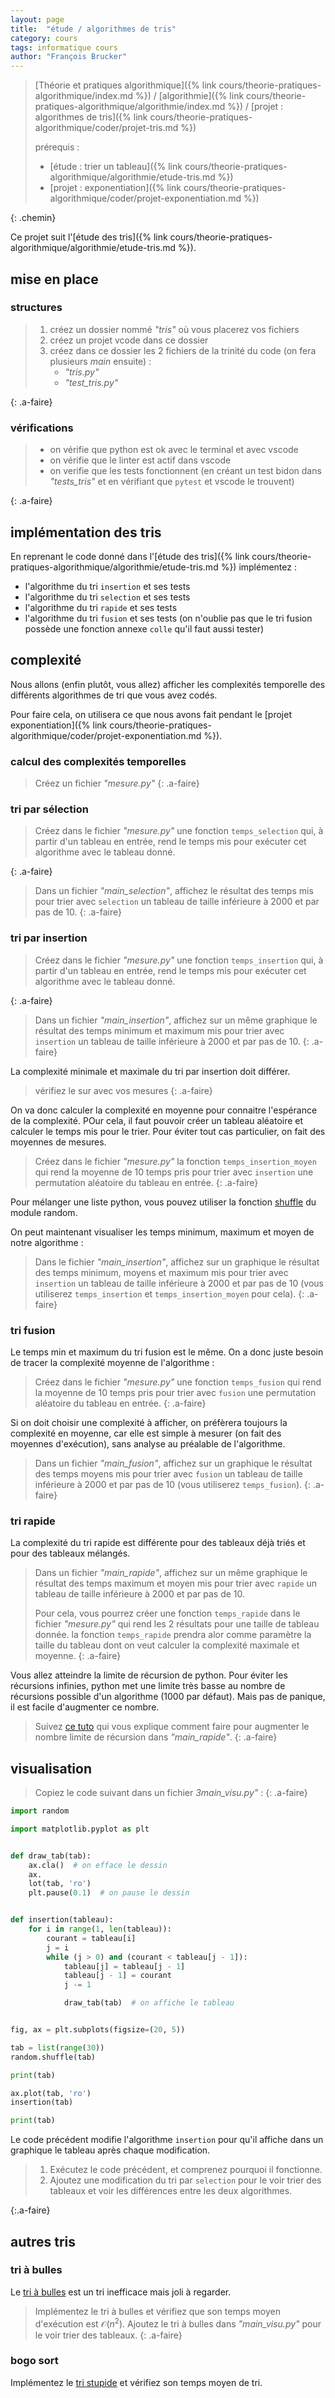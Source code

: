```yaml
---
layout: page
title:  "étude / algorithmes de tris"
category: cours
tags: informatique cours 
author: "François Brucker"
---
```


> [Théorie et pratiques algorithmique]({% link cours/theorie-pratiques-algorithmique/index.md %}) / [algorithmie]({% link cours/theorie-pratiques-algorithmique/algorithmie/index.md %}) / [projet : algorithmes de tris]({% link cours/theorie-pratiques-algorithmique/coder/projet-tris.md %})
>
> prérequis :
>
>* [étude : trier un tableau]({% link cours/theorie-pratiques-algorithmique/algorithmie/etude-tris.md %})
>* [projet : exponentiation]({% link cours/theorie-pratiques-algorithmique/coder/projet-exponentiation.md %})
>
{: .chemin}

Ce projet suit l'[étude des tris]({% link cours/theorie-pratiques-algorithmique/algorithmie/etude-tris.md %}).

## mise en place

### structures

> 1. créez un dossier nommé *"tris"* où vous placerez vos fichiers
> 2. créez un projet vcode dans ce dossier
> 3. créez dans ce dossier les 2 fichiers de la trinité du code (on fera plusieurs *main* ensuite) :
>    * *"tris.py"*
>    * *"test_tris.py"*
>
{: .a-faire}

### vérifications

>
> * on vérifie que python est ok avec le terminal et avec vscode
> * on vérifie que le linter est actif dans vscode
>* on verifie que les tests fonctionnent (en créant un test bidon dans *"tests_tris"* et en vérifiant que `pytest` et vscode le trouvent)
>
{: .a-faire}

## implémentation des tris

En reprenant le code donné dans l'[étude des tris]({% link cours/theorie-pratiques-algorithmique/algorithmie/etude-tris.md %}) implémentez :

* l'algorithme du tri `insertion` et ses tests
* l'algorithme du tri `selection` et ses tests
* l'algorithme du tri `rapide` et ses tests
* l'algorithme du tri `fusion` et ses tests (on n'oublie pas que le tri fusion possède une fonction annexe `colle` qu'il faut aussi tester)

## complexité

Nous allons (enfin plutôt, vous allez) afficher les complexités temporelle des différents algorithmes de tri que vous avez codés.

Pour faire cela, on utilisera ce que nous avons fait pendant le [projet exponentiation]({% link cours/theorie-pratiques-algorithmique/coder/projet-exponentiation.md %}).

### calcul des complexités temporelles

> Créez un fichier *"mesure.py"*
{: .a-faire}

### tri par sélection

> Créez dans le fichier *"mesure.py"* une fonction `temps_selection`  qui, à partir d'un tableau en entrée, rend le temps mis pour exécuter cet algorithme avec le tableau donné.
>
{: .a-faire}

> Dans un fichier *"main_selection"*, affichez le résultat des temps mis pour trier avec `selection` un tableau de taille inférieure à 2000 et par pas de 10.
{: .a-faire}

### tri par insertion

> Créez dans le fichier *"mesure.py"* une fonction `temps_insertion`  qui, à partir d'un tableau en entrée, rend le temps mis pour exécuter cet algorithme avec le tableau donné.
>
{: .a-faire}

> Dans un fichier *"main_insertion"*, affichez sur un même graphique le résultat des temps minimum et maximum mis pour trier avec `insertion`  un tableau de taille inférieure à 2000 et par pas de 10.
{: .a-faire}

La complexité minimale et maximale du tri par insertion doit différer.

> vérifiez le sur avec vos mesures
{: .a-faire}

On va donc calculer la complexité en moyenne pour connaitre l'espérance de la complexité. POur cela, il faut pouvoir créer un tableau aléatoire et calculer le temps mis pour le trier. Pour éviter tout cas particulier, on fait des moyennes de mesures.

> Créez dans le fichier *"mesure.py"* la fonction `temps_insertion_moyen` qui rend la moyenne de 10 temps pris pour trier avec `insertion` une permutation aléatoire du tableau en entrée.
{: .a-faire}

Pour mélanger une liste python, vous pouvez utiliser la fonction [shuffle](https://docs.python.org/3/library/random.html#random.shuffle) du module random.

On peut maintenant visualiser les temps minimum, maximum et moyen de notre algorithme :

> Dans le fichier *"main_insertion"*, affichez sur un graphique le résultat des temps minimum, moyens et maximum mis pour trier avec `insertion` un tableau de taille inférieure à 2000 et par pas de 10 (vous utiliserez `temps_insertion` et `temps_insertion_moyen` pour cela).
{: .a-faire}

### tri fusion

Le temps min et maximum du tri fusion est le même. On a donc juste besoin de tracer la complexité moyenne de l'algorithme :

> Créez dans le fichier *"mesure.py"* une fonction `temps_fusion` qui rend la moyenne de 10 temps pris pour trier avec `fusion` une permutation aléatoire du tableau en entrée.
{: .a-faire}

Si on doit choisir une complexité à afficher, on préfèrera toujours la complexité en moyenne, car elle est simple à mesurer (on fait des moyennes d'exécution), sans analyse au préalable de l'algorithme.

> Dans un fichier *"main_fusion"*, affichez sur un graphique le résultat des temps moyens mis pour trier avec `fusion` un tableau de taille inférieure à 2000 et par pas de 10 (vous utiliserez `temps_fusion`).
{: .a-faire}

### tri rapide

La complexité du tri rapide est différente pour des tableaux déjà triés et pour des tableaux mélangés.

> Dans un fichier *"main_rapide"*, affichez sur un même graphique le résultat des temps maximum et moyen mis pour trier avec `rapide`  un tableau de taille inférieure à 2000 et par pas de 10.
>
> Pour cela, vous pourrez créer une fonction `temps_rapide` dans le fichier *"mesure.py"* qui rend les 2 résultats pour une taille de tableau donnée.
> la fonction `temps_rapide` prendra alor comme paramètre la taille du tableau dont on veut calculer la complexité maximale et moyenne.
{: .a-faire}

Vous allez atteindre la limite de récursion de python. Pour éviter les récursions infinies, python met une limite très basse au nombre de récursions possible d'un algorithme (1000 par défaut). Mais pas de panique, il est facile d'augmenter ce nombre.

> Suivez [ce tuto](https://www.pythoncentral.io/resetting-the-recursion-limit/) qui vous explique comment faire pour augmenter le nombre limite de récursion dans *"main_rapide"*.
{: .a-faire}

## visualisation

> Copiez le code suivant dans un fichier *3main_visu.py"* :
{: .a-faire}

```python
import random

import matplotlib.pyplot as plt


def draw_tab(tab):
    ax.cla()  # on efface le dessin
    ax.
    lot(tab, 'ro')
    plt.pause(0.1)  # on pause le dessin


def insertion(tableau):
    for i in range(1, len(tableau)):
        courant = tableau[i]
        j = i
        while (j > 0) and (courant < tableau[j - 1]):
            tableau[j] = tableau[j - 1]
            tableau[j - 1] = courant
            j -= 1

            draw_tab(tab)  # on affiche le tableau


fig, ax = plt.subplots(figsize=(20, 5))

tab = list(range(30))
random.shuffle(tab)

print(tab)

ax.plot(tab, 'ro')
insertion(tab)

print(tab)
```

Le code précédent modifie l'algorithme `insertion` pour qu'il affiche dans un graphique le tableau après chaque modification.

>
> 1. Exécutez le code précédent, et comprenez pourquoi il fonctionne.
> 2. Ajoutez une modification du tri par `selection` pour le voir trier des tableaux et voir les différences entre les deux algorithmes.
>
{:.a-faire}

## autres tris

### tri à bulles

Le [tri à bulles](https://fr.wikipedia.org/wiki/Tri_%C3%A0_bulles) est un tri inefficace mais joli à regarder.

> Implémentez le tri à bulles et vérifiez que son temps moyen d'exécution est $\mathcal{O}(n^2)$.
> Ajoutez le tri à bulles dans *"main_visu.py"* pour le voir trier des tableaux.
{: .a-faire}

### bogo sort

Implémentez le [tri stupide](https://fr.wikipedia.org/wiki/Tri_stupide) et vérifiez son temps moyen de tri.
